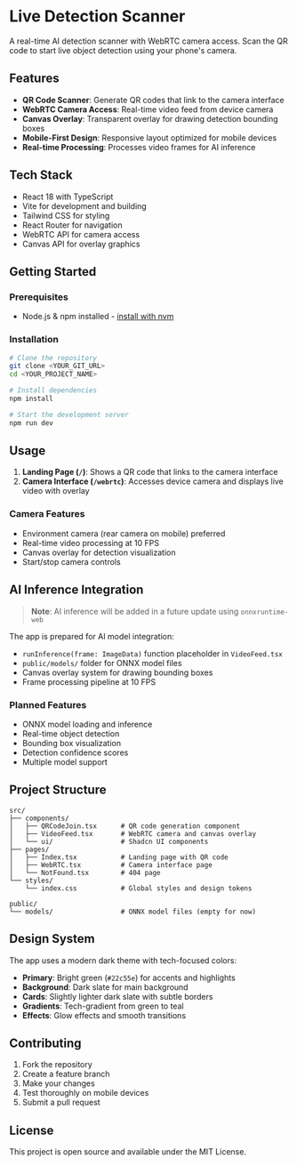 # Live Detection Scanner

A real-time AI detection scanner with WebRTC camera access. Scan the QR code to start live object detection using your phone's camera.

## Features

- **QR Code Scanner**: Generate QR codes that link to the camera interface
- **WebRTC Camera Access**: Real-time video feed from device camera
- **Canvas Overlay**: Transparent overlay for drawing detection bounding boxes
- **Mobile-First Design**: Responsive layout optimized for mobile devices
- **Real-time Processing**: Processes video frames for AI inference

## Tech Stack

- React 18 with TypeScript
- Vite for development and building
- Tailwind CSS for styling
- React Router for navigation
- WebRTC API for camera access
- Canvas API for overlay graphics

## Getting Started

### Prerequisites

- Node.js & npm installed - [install with nvm](https://github.com/nvm-sh/nvm#installing-and-updating)

### Installation

```sh
# Clone the repository
git clone <YOUR_GIT_URL>
cd <YOUR_PROJECT_NAME>

# Install dependencies
npm install

# Start the development server
npm run dev
```

## Usage

1. **Landing Page (`/`)**: Shows a QR code that links to the camera interface
2. **Camera Interface (`/webrtc`)**: Accesses device camera and displays live video with overlay

### Camera Features

- Environment camera (rear camera on mobile) preferred
- Real-time video processing at 10 FPS
- Canvas overlay for detection visualization
- Start/stop camera controls

## AI Inference Integration

> **Note**: AI inference will be added in a future update using `onnxruntime-web`

The app is prepared for AI model integration:

- `runInference(frame: ImageData)` function placeholder in `VideoFeed.tsx`
- `public/models/` folder for ONNX model files
- Canvas overlay system for drawing bounding boxes
- Frame processing pipeline at 10 FPS

### Planned Features

- ONNX model loading and inference
- Real-time object detection
- Bounding box visualization
- Detection confidence scores
- Multiple model support

## Project Structure

```
src/
├── components/
│   ├── QRCodeJoin.tsx      # QR code generation component
│   ├── VideoFeed.tsx       # WebRTC camera and canvas overlay
│   └── ui/                 # Shadcn UI components
├── pages/
│   ├── Index.tsx           # Landing page with QR code
│   ├── WebRTC.tsx          # Camera interface page
│   └── NotFound.tsx        # 404 page
└── styles/
    └── index.css           # Global styles and design tokens

public/
└── models/                 # ONNX model files (empty for now)
```

## Design System

The app uses a modern dark theme with tech-focused colors:

- **Primary**: Bright green (`#22c55e`) for accents and highlights
- **Background**: Dark slate for main background
- **Cards**: Slightly lighter dark slate with subtle borders
- **Gradients**: Tech-gradient from green to teal
- **Effects**: Glow effects and smooth transitions

## Contributing

1. Fork the repository
2. Create a feature branch
3. Make your changes
4. Test thoroughly on mobile devices
5. Submit a pull request

## License

This project is open source and available under the MIT License.